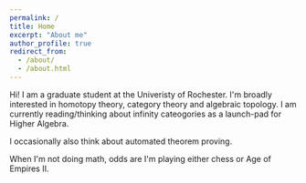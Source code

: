 ```yaml
---
permalink: /
title: Home
excerpt: "About me"
author_profile: true
redirect_from: 
  - /about/
  - /about.html
---
```


Hi! I am a graduate student at the Univeristy of Rochester. I'm broadly interested in homotopy theory, category theory and algebraic topology. I am currently reading/thinking about infinity cateogories as a launch-pad for Higher Algebra.

I occasionally also think about automated theorem proving. 

When I'm not doing math, odds are I'm playing either chess or Age of Empires II.

